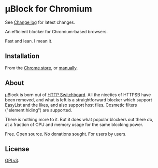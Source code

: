 # µBlock for Chromium

See [Change log](https://github.com/gorhill/uBlock/wiki/Change-log) for latest changes.

An efficient blocker for Chromium-based browsers.

Fast and lean. I mean it.

## Installation

From the [Chrome store](https://chrome.google.com/webstore/detail/µblock/cjpalhdlnbpafiamejdnhcphjbkeiagm), 
or [manually](/gorhill/uBlock/tree/master/dist).

## About

µBlock is born out of [HTTP Switchboard](https://github.com/gorhill/httpswitchboard).
All the niceties of HTTPSB have been removed, and what is left is a straightforward
blocker which support EasyList and the likes, and also support host files. 
Cosmetic filters ("element hiding") are supported.

There is nothing more to it. But it does what popular blockers out there do, at a
fraction of CPU and memory usage for the same blocking power.

Free. Open source. No donations sought. For users by users.

## License

<a href="https://github.com/gorhill/httpswitchboard/blob/master/LICENSE.txt">GPLv3</a>.
